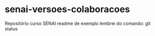 # senai-versoes-colaboracoes
Repositório curso SENAI
readme de exemplo
lembrei do comando: git status